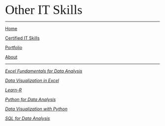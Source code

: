 <span style="font-family:Papyrus; font-size:3em;">Other IT Skills</span>

---

[Home](index.md)

[Certified IT Skills](certified_skills.md)

[Portfolio](portfolio.md)

[About](about.md)

---

_[Excel Fundamentals for Data Analysis](https://github.com/mbhagwan/Excel-Fundamentals-for-Data-Analysis)_
  
_[Data Visualization in Excel](https://github.com/mbhagwan/Excel-Skills-for-Data-Analytics-and-Visualization-Course-2)_

_[Learn-R](https://github.com/mbhagwan/Learn-R)_

_[Python for Data Analysis](https://github.com/mbhagwan/Python-for-Data-Analysis)_

_[Data Visualization with Python](https://github.com/mbhagwan/Data-Visualization-with-Python)_

_[SQL for Data Analysis](https://github.com/mbhagwan/SQL-for-Data-Analysis)_

